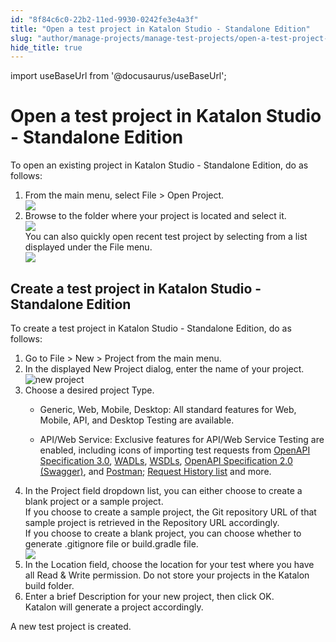 ```yaml
---
id: "8f84c6c0-22b2-11ed-9930-0242fe3e4a3f"
title: "Open a test project in Katalon Studio - Standalone Edition"
slug: "author/manage-projects/manage-test-projects/open-a-test-project-in-katalon-studio---standalone-edition"
hide_title: true
---
```

import useBaseUrl from '@docusaurus/useBaseUrl';


# <a id="task-7782" class="anchor_top_offset"/><a id="ariaid-title1" class="anchor_top_offset"/>Open a test project in <span xmlns="http://www.w3.org/1999/xhtml" className="ph">Katalon Studio - Standalone Edition</span> 

<section xmlns="http://www.w3.org/1999/xhtml" className="section context">To open an existing project in <span className="ph">Katalon Studio - Standalone Edition</span>, do as follows:</section> 
<ol xmlns="http://www.w3.org/1999/xhtml" className="ol steps"><li className="li step stepexpand"><span className="ph cmd">From the main menu, select <span className="ph uicontrol">File</span> &gt; <span className="ph uicontrol">Open Project</span>.</span><div className="itemgroup info"><img className="image" width={600} src={useBaseUrl("/b2244780-2e8a-11ed-9930-0242fe3e4a3f.png")} /></div></li><li className="li step stepexpand"><span className="ph cmd">Browse to the folder where your project is located and select it.</span><div className="itemgroup stepxmp"><img className="image" width={600} src={useBaseUrl("/f1e49f50-2e8a-11ed-9930-0242fe3e4a3f.png")} /></div><div className="itemgroup info">You can also quickly open recent test project by selecting from a list displayed under the <span className="ph uicontrol">File</span> menu.</div><div className="itemgroup stepxmp"><img className="image" width={600} src={useBaseUrl("/4b324170-2e8b-11ed-9930-0242fe3e4a3f.png")} /></div></li></ol> 

## <a id="task-1224" class="anchor_top_offset"/>Create a test project in <span xmlns="http://www.w3.org/1999/xhtml" className="ph">Katalon Studio - Standalone Edition</span> 

<section xmlns="http://www.w3.org/1999/xhtml" className="section context">To create a test project in <span className="ph">Katalon Studio - Standalone Edition</span>, do as follows:</section> 
<ol xmlns="http://www.w3.org/1999/xhtml" className="ol steps"><li className="li step stepexpand"><span className="ph cmd">Go to <span className="ph uicontrol">File</span> &gt; <span className="ph uicontrol">New</span> &gt; <span className="ph uicontrol">Project</span> from the main menu.</span></li><li className="li step stepexpand"><span className="ph cmd">In the displayed <span className="ph uicontrol">New Project</span> dialog, enter the name of your project.<img className="image" width={800} src={useBaseUrl("/46677cc0-2916-11ed-9930-0242fe3e4a3f.png")} alt="new project" /></span></li><li className="li step stepexpand"><span className="ph cmd">Choose a desired project <span className="ph uicontrol">Type</span>.</span><div className="itemgroup info"><ul className="ul"><li className="li"><span className="ph uicontrol">Generic</span>, <span className="ph uicontrol">Web</span>, <span className="ph uicontrol">Mobile</span>, <span className="ph uicontrol">Desktop</span>: All standard features for Web, Mobile, API, and Desktop Testing are available.</li><li className="li"><p className="p"><span className="ph uicontrol">API/Web Service</span>: Exclusive features for API/Web Service Testing are enabled, including icons of importing test requests from <a className="xref" href="/docs/author/test-objects/api-test-objects/import-web-service-objects/import-rest-api-with-openapi-specification-3.0-to-katalon-studio">OpenAPI Specification 3.0</a>, <a className="xref" href="/docs/author/test-objects/api-test-objects/import-web-service-objects/import-restful-requests-from-wadls-to-katalon-studio">WADLs</a>, <a className="xref" href="/docs/author/test-objects/api-test-objects/import-web-service-objects/import-soap-requests-from-wsdls-to-katalon-studio">WSDLs</a>, <a className="xref" href="/docs/author/test-objects/api-test-objects/import-web-service-objects/import-restful-requests-from-swagger-2.0">OpenAPI Specification 2.0 (Swagger)</a>, and <a className="xref" href="/docs/author/test-objects/api-test-objects/import-web-service-objects/import-web-service-requests-from-soapui-to-katalon-studio">Postman</a>; <a className="xref" href="/docs/author/test-objects/api-test-objects/request-history-in-katalon-studio">Request History list</a> and more.</p></li></ul></div></li><li className="li step stepexpand"><span className="ph cmd">In the <span className="ph uicontrol">Project</span> field dropdown list, you can either choose to create a blank project or  a sample project. </span><div className="itemgroup info">If you choose to create a sample project, the Git repository URL of that sample project is retrieved in the <span className="ph uicontrol">Repository URL</span> accordingly.</div><div className="itemgroup info">If you choose to create a blank project, you can choose whether to generate .gitignore file or build.gradle file.</div><div className="itemgroup info"><img className="image" src={useBaseUrl("/b1c14590-291c-11ed-9930-0242fe3e4a3f.png")} /></div></li><li className="li step stepexpand"><span className="ph cmd">In the <span className="ph uicontrol">Location</span> field, choose  the location for your test where you have all Read &amp; Write permission. Do not store your projects in the Katalon build folder.</span></li><li className="li step stepexpand"><span className="ph cmd">Enter a brief <span className="ph uicontrol">Description</span> for your new project, then  click <span className="ph uicontrol">OK</span>.</span><div className="itemgroup stepresult">Katalon will generate a project accordingly.</div></li></ol> 
<section xmlns="http://www.w3.org/1999/xhtml" className="section result">A new test project is created.</section> 
